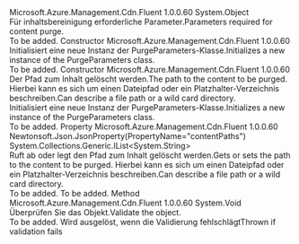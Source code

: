 <Type Name="PurgeParameters" FullName="Microsoft.Azure.Management.Cdn.Fluent.Models.PurgeParameters">
  <TypeSignature Language="C#" Value="public class PurgeParameters" />
  <TypeSignature Language="ILAsm" Value=".class public auto ansi beforefieldinit PurgeParameters extends System.Object" />
  <TypeSignature Language="DocId" Value="T:Microsoft.Azure.Management.Cdn.Fluent.Models.PurgeParameters" />
  <TypeSignature Language="VB.NET" Value="Public Class PurgeParameters" />
  <TypeSignature Language="F#" Value="type PurgeParameters = class" />
  <AssemblyInfo>
    <AssemblyName>Microsoft.Azure.Management.Cdn.Fluent</AssemblyName>
    <AssemblyVersion>1.0.0.60</AssemblyVersion>
  </AssemblyInfo>
  <Base>
    <BaseTypeName>System.Object</BaseTypeName>
  </Base>
  <Interfaces />
  <Docs>
    <summary>
            <span data-ttu-id="dd921-101">Für inhaltsbereinigung erforderliche Parameter.</span><span class="sxs-lookup"><span data-stu-id="dd921-101">Parameters required for content purge.</span></span>
            </summary>
    <remarks>To be added.</remarks>
  </Docs>
  <Members>
    <Member MemberName=".ctor">
      <MemberSignature Language="C#" Value="public PurgeParameters ();" />
      <MemberSignature Language="ILAsm" Value=".method public hidebysig specialname rtspecialname instance void .ctor() cil managed" />
      <MemberSignature Language="DocId" Value="M:Microsoft.Azure.Management.Cdn.Fluent.Models.PurgeParameters.#ctor" />
      <MemberSignature Language="VB.NET" Value="Public Sub New ()" />
      <MemberType>Constructor</MemberType>
      <AssemblyInfo>
        <AssemblyName>Microsoft.Azure.Management.Cdn.Fluent</AssemblyName>
        <AssemblyVersion>1.0.0.60</AssemblyVersion>
      </AssemblyInfo>
      <Parameters />
      <Docs>
        <summary>
            <span data-ttu-id="dd921-102">Initialisiert eine neue Instanz der PurgeParameters-Klasse.</span><span class="sxs-lookup"><span data-stu-id="dd921-102">Initializes a new instance of the PurgeParameters class.</span></span>
            </summary>
        <remarks>To be added.</remarks>
      </Docs>
    </Member>
    <Member MemberName=".ctor">
      <MemberSignature Language="C#" Value="public PurgeParameters (System.Collections.Generic.IList&lt;string&gt; contentPaths);" />
      <MemberSignature Language="ILAsm" Value=".method public hidebysig specialname rtspecialname instance void .ctor(class System.Collections.Generic.IList`1&lt;string&gt; contentPaths) cil managed" />
      <MemberSignature Language="DocId" Value="M:Microsoft.Azure.Management.Cdn.Fluent.Models.PurgeParameters.#ctor(System.Collections.Generic.IList{System.String})" />
      <MemberSignature Language="VB.NET" Value="Public Sub New (contentPaths As IList(Of String))" />
      <MemberSignature Language="F#" Value="new Microsoft.Azure.Management.Cdn.Fluent.Models.PurgeParameters : System.Collections.Generic.IList&lt;string&gt; -&gt; Microsoft.Azure.Management.Cdn.Fluent.Models.PurgeParameters" Usage="new Microsoft.Azure.Management.Cdn.Fluent.Models.PurgeParameters contentPaths" />
      <MemberType>Constructor</MemberType>
      <AssemblyInfo>
        <AssemblyName>Microsoft.Azure.Management.Cdn.Fluent</AssemblyName>
        <AssemblyVersion>1.0.0.60</AssemblyVersion>
      </AssemblyInfo>
      <Parameters>
        <Parameter Name="contentPaths" Type="System.Collections.Generic.IList&lt;System.String&gt;" />
      </Parameters>
      <Docs>
        <param name="contentPaths"><span data-ttu-id="dd921-103">Der Pfad zum Inhalt gelöscht werden.</span><span class="sxs-lookup"><span data-stu-id="dd921-103">The path to the content to be purged.</span></span>
            <span data-ttu-id="dd921-104">Hierbei kann es sich um einen Dateipfad oder ein Platzhalter-Verzeichnis beschreiben.</span><span class="sxs-lookup"><span data-stu-id="dd921-104">Can describe a file path or a wild card directory.</span></span></param>
        <summary>
            <span data-ttu-id="dd921-105">Initialisiert eine neue Instanz der PurgeParameters-Klasse.</span><span class="sxs-lookup"><span data-stu-id="dd921-105">Initializes a new instance of the PurgeParameters class.</span></span>
            </summary>
        <remarks>To be added.</remarks>
      </Docs>
    </Member>
    <Member MemberName="ContentPaths">
      <MemberSignature Language="C#" Value="public System.Collections.Generic.IList&lt;string&gt; ContentPaths { get; set; }" />
      <MemberSignature Language="ILAsm" Value=".property instance class System.Collections.Generic.IList`1&lt;string&gt; ContentPaths" />
      <MemberSignature Language="DocId" Value="P:Microsoft.Azure.Management.Cdn.Fluent.Models.PurgeParameters.ContentPaths" />
      <MemberSignature Language="VB.NET" Value="Public Property ContentPaths As IList(Of String)" />
      <MemberSignature Language="F#" Value="member this.ContentPaths : System.Collections.Generic.IList&lt;string&gt; with get, set" Usage="Microsoft.Azure.Management.Cdn.Fluent.Models.PurgeParameters.ContentPaths" />
      <MemberType>Property</MemberType>
      <AssemblyInfo>
        <AssemblyName>Microsoft.Azure.Management.Cdn.Fluent</AssemblyName>
        <AssemblyVersion>1.0.0.60</AssemblyVersion>
      </AssemblyInfo>
      <Attributes>
        <Attribute>
          <AttributeName>Newtonsoft.Json.JsonProperty(PropertyName="contentPaths")</AttributeName>
        </Attribute>
      </Attributes>
      <ReturnValue>
        <ReturnType>System.Collections.Generic.IList&lt;System.String&gt;</ReturnType>
      </ReturnValue>
      <Docs>
        <summary>
            <span data-ttu-id="dd921-106">Ruft ab oder legt den Pfad zum Inhalt gelöscht werden.</span><span class="sxs-lookup"><span data-stu-id="dd921-106">Gets or sets the path to the content to be purged.</span></span> <span data-ttu-id="dd921-107">Hierbei kann es sich um einen Dateipfad oder ein Platzhalter-Verzeichnis beschreiben.</span><span class="sxs-lookup"><span data-stu-id="dd921-107">Can describe a file path or a wild card directory.</span></span>
            </summary>
        <value>To be added.</value>
        <remarks>To be added.</remarks>
      </Docs>
    </Member>
    <Member MemberName="Validate">
      <MemberSignature Language="C#" Value="public virtual void Validate ();" />
      <MemberSignature Language="ILAsm" Value=".method public hidebysig newslot virtual instance void Validate() cil managed" />
      <MemberSignature Language="DocId" Value="M:Microsoft.Azure.Management.Cdn.Fluent.Models.PurgeParameters.Validate" />
      <MemberSignature Language="VB.NET" Value="Public Overridable Sub Validate ()" />
      <MemberSignature Language="F#" Value="abstract member Validate : unit -&gt; unit&#xA;override this.Validate : unit -&gt; unit" Usage="purgeParameters.Validate " />
      <MemberType>Method</MemberType>
      <AssemblyInfo>
        <AssemblyName>Microsoft.Azure.Management.Cdn.Fluent</AssemblyName>
        <AssemblyVersion>1.0.0.60</AssemblyVersion>
      </AssemblyInfo>
      <ReturnValue>
        <ReturnType>System.Void</ReturnType>
      </ReturnValue>
      <Parameters />
      <Docs>
        <summary>
            <span data-ttu-id="dd921-108">Überprüfen Sie das Objekt.</span><span class="sxs-lookup"><span data-stu-id="dd921-108">Validate the object.</span></span>
            </summary>
        <remarks>To be added.</remarks>
        <exception cref="T:Microsoft.Rest.ValidationException">
            <span data-ttu-id="dd921-109">Wird ausgelöst, wenn die Validierung fehlschlägt</span><span class="sxs-lookup"><span data-stu-id="dd921-109">Thrown if validation fails</span></span>
            </exception>
      </Docs>
    </Member>
  </Members>
</Type>